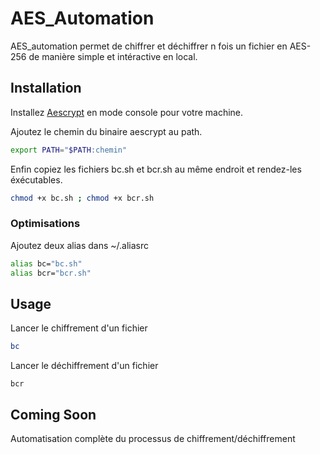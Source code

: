 # AES_Automation
AES_automation permet de chiffrer et déchiffrer n fois un fichier en AES-256 de manière simple et intéractive en local.

## Installation

Installez [Aescrypt](https://www.aescrypt.com/download/) en mode console pour votre machine. 

Ajoutez le chemin du binaire aescrypt au path.
```bash
export PATH="$PATH:chemin"
```
Enfin copiez les fichiers bc.sh et bcr.sh au même endroit et rendez-les éxécutables.
```bash
chmod +x bc.sh ; chmod +x bcr.sh
```
### Optimisations
Ajoutez deux alias dans ~/.aliasrc
```zsh
alias bc="bc.sh"
alias bcr="bcr.sh"
```

## Usage
Lancer le chiffrement d'un fichier
```bash
bc
```
Lancer le déchiffrement d'un fichier
```
bcr
```
## Coming Soon

Automatisation complète du processus de chiffrement/déchiffrement
